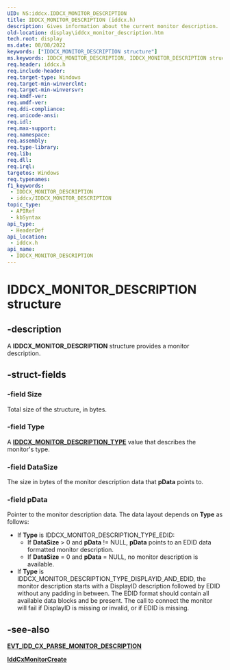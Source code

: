 ```yaml
---
UID: NS:iddcx.IDDCX_MONITOR_DESCRIPTION
title: IDDCX_MONITOR_DESCRIPTION (iddcx.h)
description: Gives information about the current monitor description.
old-location: display\iddcx_monitor_description.htm
tech.root: display
ms.date: 08/08/2022
keywords: ["IDDCX_MONITOR_DESCRIPTION structure"]
ms.keywords: IDDCX_MONITOR_DESCRIPTION, IDDCX_MONITOR_DESCRIPTION structure [Display Devices], display.iddcx_monitor_description, iddcx/IDDCX_MONITOR_DESCRIPTION
req.header: iddcx.h
req.include-header: 
req.target-type: Windows
req.target-min-winverclnt: 
req.target-min-winversvr: 
req.kmdf-ver: 
req.umdf-ver: 
req.ddi-compliance: 
req.unicode-ansi: 
req.idl: 
req.max-support: 
req.namespace: 
req.assembly: 
req.type-library: 
req.lib: 
req.dll: 
req.irql: 
targetos: Windows
req.typenames: 
f1_keywords:
 - IDDCX_MONITOR_DESCRIPTION
 - iddcx/IDDCX_MONITOR_DESCRIPTION
topic_type:
 - APIRef
 - kbSyntax
api_type:
 - HeaderDef
api_location:
 - iddcx.h
api_name:
 - IDDCX_MONITOR_DESCRIPTION
---
```


# IDDCX_MONITOR_DESCRIPTION structure

## -description

A **IDDCX_MONITOR_DESCRIPTION** structure provides a monitor description.

## -struct-fields

### -field Size

Total size of the structure, in bytes.

### -field Type

A [**IDDCX_MONITOR_DESCRIPTION_TYPE**](ne-iddcx-iddcx_monitor_description_type.md) value that describes the monitor's type.

### -field DataSize

The size in bytes of the monitor description data that **pData** points to.

### -field pData

Pointer to the monitor description data. The data layout depends on **Type** as follows:

* If **Type** is IDDCX_MONITOR_DESCRIPTION_TYPE_EDID:
  * If **DataSize** > 0 and **pData** != NULL, **pData** points to an EDID data formatted monitor description.
  * If **DataSize** = 0 and **pData** = NULL, no monitor description is available.
* If **Type** is IDDCX_MONITOR_DESCRIPTION_TYPE_DISPLAYID_AND_EDID, the monitor description starts with a DisplayID description followed by EDID without any padding in between. The EDID format should contain all available data blocks and be present. The call to connect the monitor will fail if DisplayID is missing or invalid, or if EDID is missing.

## -see-also

[**EVT_IDD_CX_PARSE_MONITOR_DESCRIPTION**](nc-iddcx-evt_idd_cx_parse_monitor_description.md)

[**IddCxMonitorCreate**](nf-iddcx-iddcxmonitorcreate.md)
